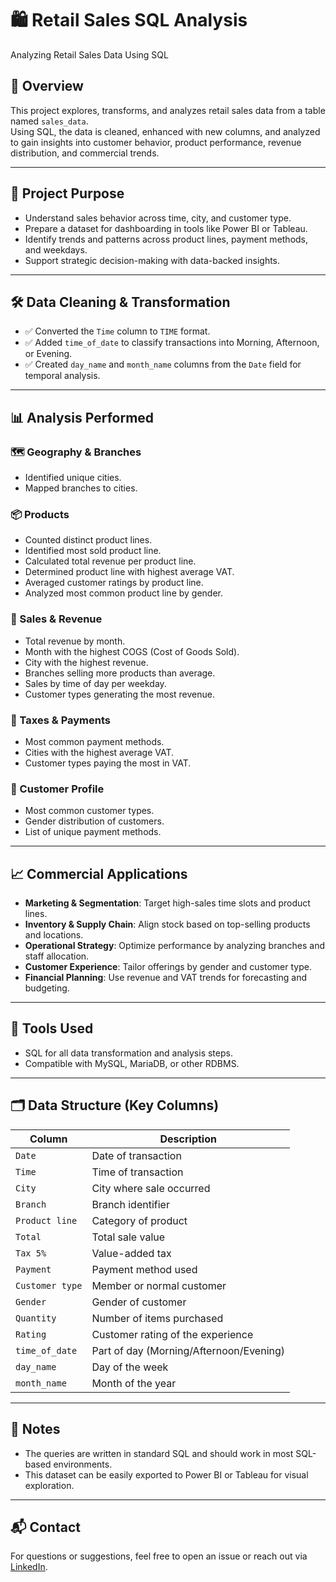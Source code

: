 # 🛍️ Retail Sales SQL Analysis  
Analyzing Retail Sales Data Using SQL

## 📌 Overview

This project explores, transforms, and analyzes retail sales data from a table named `sales_data`.  
Using SQL, the data is cleaned, enhanced with new columns, and analyzed to gain insights into customer behavior, product performance, revenue distribution, and commercial trends.

---

## 🎯 Project Purpose

- Understand sales behavior across time, city, and customer type.
- Prepare a dataset for dashboarding in tools like Power BI or Tableau.
- Identify trends and patterns across product lines, payment methods, and weekdays.
- Support strategic decision-making with data-backed insights.

---

## 🛠️ Data Cleaning & Transformation

- ✅ Converted the `Time` column to `TIME` format.
- ✅ Added `time_of_date` to classify transactions into Morning, Afternoon, or Evening.
- ✅ Created `day_name` and `month_name` columns from the `Date` field for temporal analysis.

---

## 📊 Analysis Performed

### 🗺️ Geography & Branches
- Identified unique cities.
- Mapped branches to cities.

### 📦 Products
- Counted distinct product lines.
- Identified most sold product line.
- Calculated total revenue per product line.
- Determined product line with highest average VAT.
- Averaged customer ratings by product line.
- Analyzed most common product line by gender.

### 💸 Sales & Revenue
- Total revenue by month.
- Month with the highest COGS (Cost of Goods Sold).
- City with the highest revenue.
- Branches selling more products than average.
- Sales by time of day per weekday.
- Customer types generating the most revenue.

### 🧾 Taxes & Payments
- Most common payment methods.
- Cities with the highest average VAT.
- Customer types paying the most in VAT.

### 👥 Customer Profile
- Most common customer types.
- Gender distribution of customers.
- List of unique payment methods.

---

## 📈 Commercial Applications

- **Marketing & Segmentation**: Target high-sales time slots and product lines.
- **Inventory & Supply Chain**: Align stock based on top-selling products and locations.
- **Operational Strategy**: Optimize performance by analyzing branches and staff allocation.
- **Customer Experience**: Tailor offerings by gender and customer type.
- **Financial Planning**: Use revenue and VAT trends for forecasting and budgeting.

---

## 🧠 Tools Used

- SQL for all data transformation and analysis steps.
- Compatible with MySQL, MariaDB, or other RDBMS.

---

## 🗂️ Data Structure (Key Columns)

| Column          | Description                        |
|-----------------|------------------------------------|
| `Date`          | Date of transaction                |
| `Time`          | Time of transaction                |
| `City`          | City where sale occurred           |
| `Branch`        | Branch identifier                  |
| `Product line`  | Category of product                |
| `Total`         | Total sale value                   |
| `Tax 5%`        | Value-added tax                    |
| `Payment`       | Payment method used                |
| `Customer type` | Member or normal customer          |
| `Gender`        | Gender of customer                 |
| `Quantity`      | Number of items purchased          |
| `Rating`        | Customer rating of the experience  |
| `time_of_date`  | Part of day (Morning/Afternoon/Evening) |
| `day_name`      | Day of the week                    |
| `month_name`    | Month of the year                  |

---

## 📎 Notes

- The queries are written in standard SQL and should work in most SQL-based environments.
- This dataset can be easily exported to Power BI or Tableau for visual exploration.

---

## 📬 Contact

For questions or suggestions, feel free to open an issue or reach out via [LinkedIn](https://www.linkedin.com).
